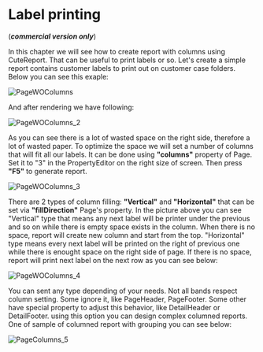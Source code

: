 Label printing
=======
(__*commercial version only*__)


In this chapter we will see how to create report with columns using CuteReport. That can be useful to print labels or so. Let's create a simple report contains customer labels to print out on customer case folders. Below you can see this exaple:

![PageWOColumns]

And after rendering we have following:


![PageWOColumns_2]

As you can see there is a lot of wasted space on the right side, therefore a lot of wasted paper. To optimize the space we will set a number of columns that will fit all our labels. It can be done using __"columns"__ property of Page. Set it to "3" in the PropertyEditor on the right size of screen. Then press __"F5"__ to generate report.

![PageWOColumns_3]

There are 2 types of column filling: __"Vertical"__ and __"Horizontal"__ that can be set via __"fillDirection"__ Page's property. In the picture above you can see "Vertical" type that means any next label will be printer under the previous and so on while there is empty space exists in the column. When there is no space, report will create new column and start from the top. "Horizontal" type means every next label will be printed on the right of previous one while there is enought space on the right side of page. If there is no space, report will print next label on the next row as you can see below:

![PageWOColumns_4]

You can sent any type depending of your needs. Not all bands respect column setting. Some ignore it, like PageHeader, PageFooter. Some other have special property to adjust this behavior, like DetailHeader or DetailFooter. using this option you can design complex columned reports. One of sample of columned report with grouping you can see below:

![PageColumns_5]


[PageWOColumns]:../images/columns_1.png
[PageWOColumns_2]:../images/columns_2.png
[PageWOColumns_3]:../images/columns_3.png
[PageWOColumns_4]:../images/columns_4.png
[PageColumns_5]:../images/columns_5.png
